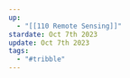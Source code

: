 ```yaml
---
up:
  - "[[110 Remote Sensing]]"
stardate: Oct 7th 2023
update: Oct 7th 2023
tags:
  - "#tribble"
---
```

